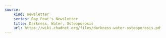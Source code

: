 ```yaml
---
source:
    kind: newsletter
    series: Ray Peat's Newsletter 
    title: Darkness, Water, Osteoporosis
    url: https://wiki.chadnet.org/files/darkness-water-osteoporosis.pdf 
---
```

